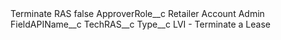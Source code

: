 <?xml version="1.0" encoding="UTF-8"?>
<CustomMetadata xmlns="http://soap.sforce.com/2006/04/metadata" xmlns:xsi="http://www.w3.org/2001/XMLSchema-instance" xmlns:xsd="http://www.w3.org/2001/XMLSchema">
    <label>Terminate RAS</label>
    <protected>false</protected>
    <values>
        <field>ApproverRole__c</field>
        <value xsi:type="xsd:string">Retailer Account Admin</value>
    </values>
    <values>
        <field>FieldAPIName__c</field>
        <value xsi:type="xsd:string">TechRAS__c</value>
    </values>
    <values>
        <field>Type__c</field>
        <value xsi:type="xsd:string">LVI - Terminate a Lease</value>
    </values>
</CustomMetadata>
